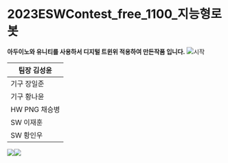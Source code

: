 # 2023ESWContest_free_1100_지능형로봇
**아두이노와 유니티를 사용하서 디지털 트윈위 적용하여 만든작품 입니다.**
![시작](https://github.com/BakedSweetPotatoChae/2023ESWContest_free_1100/assets/137213524/737594b2-7035-41da-8d5f-2816fb71914c)

|팀장 김성윤|
|----------|
|기구 장일준|
|기구 황나윤|
|HW PNG 채승병|
|SW 이재훈|
|SW 황인우|
 <img src="https://img.shields.io/badge/Arduino-00878F?style=flat&logo=Arduino&logoColor=white"/><img src="https://img.shields.io/badge/unity-FFFFFF?style=flat&logo=unity&logoColor=white"/>
